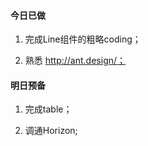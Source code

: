 

#### 今日已做

1. 完成Line组件的粗略coding；

2. 熟悉 http://ant.design/；


#### 明日预备

1. 完成table；

2. 调通Horizon;
